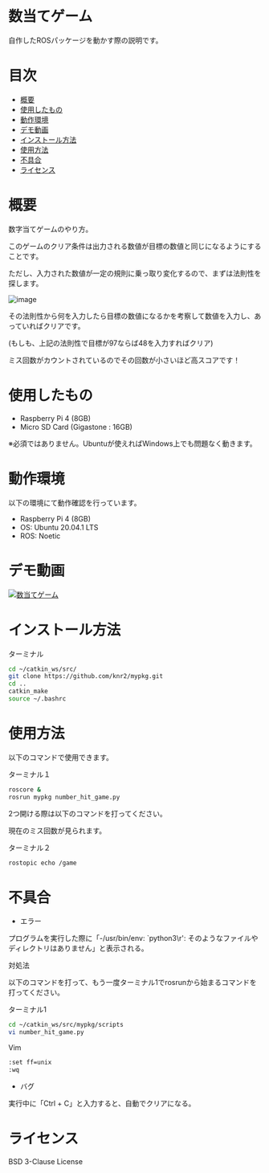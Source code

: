 # 数当てゲーム

自作したROSパッケージを動かす際の説明です。

# 目次

- [概要](#概要)
- [使用したもの](#使用したもの)
- [動作環境](#動作環境)
- [デモ動画](#デモ動画)
- [インストール方法](#インストール方法)
- [使用方法](#使用方法)
- [不具合](#不具合)
- [ライセンス](#ライセンス)

# 概要

数字当てゲームのやり方。

このゲームのクリア条件は出力される数値が目標の数値と同じになるようにすることです。

ただし、入力された数値が一定の規則に乗っ取り変化するので、まずは法則性を探します。

![image](https://user-images.githubusercontent.com/60230025/103792326-dab3fa80-5086-11eb-92c4-8d174ffc64ee.png)

その法則性から何を入力したら目標の数値になるかを考察して数値を入力し、あっていればクリアです。

(もしも、上記の法則性で目標が97ならば48を入力すればクリア)

ミス回数がカウントされているのでその回数が小さいほど高スコアです！

# 使用したもの

- Raspberry Pi 4 (8GB)
- Micro SD Card (Gigastone : 16GB)

※必須ではありません。Ubuntuが使えればWindows上でも問題なく動きます。


# 動作環境

以下の環境にて動作確認を行っています。

- Raspberry Pi 4 (8GB)
- OS: Ubuntu 20.04.1 LTS
- ROS: Noetic


# デモ動画

[![数当てゲーム](http://img.youtube.com/vi/MDfyllj7h1Q/hqdefault.jpg)](https://youtu.be/MDfyllj7h1Q)


# インストール方法

ターミナル
```sh
cd ~/catkin_ws/src/
git clone https://github.com/knr2/mypkg.git
cd ..
catkin_make
source ~/.bashrc
```

# 使用方法

以下のコマンドで使用できます。

ターミナル１
```sh
roscore &
rosrun mypkg number_hit_game.py
```

2つ開ける際は以下のコマンドを打ってください。

現在のミス回数が見られます。

ターミナル２
```sh
rostopic echo /game
```

# 不具合

- エラー

プログラムを実行した際に「-/usr/bin/env: `python3\r': そのようなファイルやディレクトリはありません」と表示される。

対処法

以下のコマンドを打って、もう一度ターミナル1でrosrunから始まるコマンドを打ってください。

ターミナル1
```sh
cd ~/catkin_ws/src/mypkg/scripts
vi number_hit_game.py
```

Vim
```sh
:set ff=unix
:wq
```
- バグ

実行中に「Ctrl + C」と入力すると、自動でクリアになる。

# ライセンス

BSD 3-Clause License
